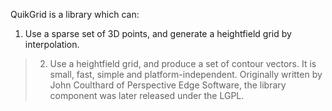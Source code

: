 QuikGrid is a library which can:
  1. Use a sparse set of 3D points, and generate a heightfield grid by interpolation.
> 2. Use a heightfield grid, and produce a set of contour vectors.
It is small, fast, simple and platform-independent.  Originally written by John Coulthard of Perspective Edge Software, the library component was later released under the LGPL.